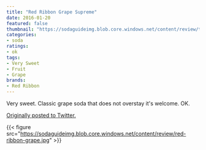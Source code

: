 ```yaml
---
title: "Red Ribbon Grape Supreme"
date: 2016-01-20
featured: false
thumbnail: "https://sodaguideimg.blob.core.windows.net/content/review/thumbs/red-ribbon-grape.jpg"
categories:
- soda
ratings:
- ok
tags:
- Very Sweet
- Fruit
- Grape
brands:
- Red Ribbon
---
```


Very sweet. Classic grape soda that does not overstay it's welcome. OK.

[Originally posted to Twitter.](https://twitter.com/Cavorter/status/689890668173512704)

{{< figure src="https://sodaguideimg.blob.core.windows.net/content/review/red-ribbon-grape.jpg" >}}

